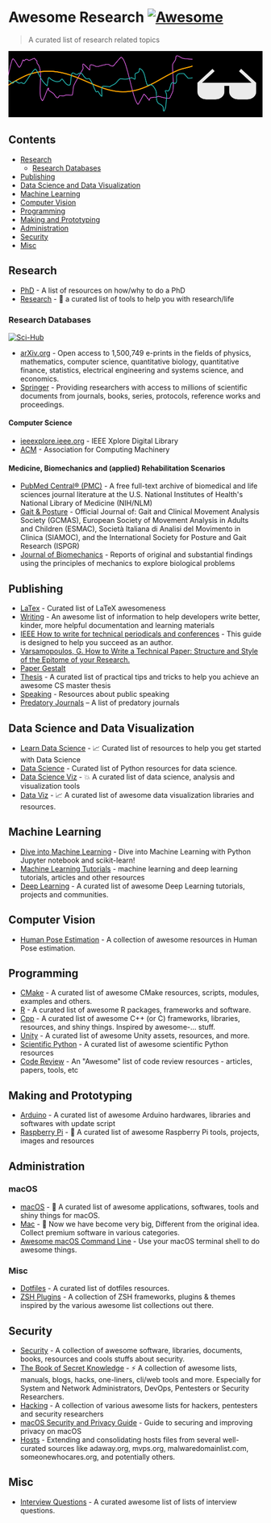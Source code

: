 # Awesome Research [![Awesome](https://awesome.re/badge.svg)](https://awesome.re)

> A curated list of research related topics

![awesome research header](https://github.com/derikon/awesome-research/blob/master/assets/header.png)


## Contents

+ [Research](#research)
  + [Research Databases](#research-databases)
+ [Publishing](#publishing)
+ [Data Science and Data Visualization](#data-science-and-data-visualization)
+ [Machine Learning](#machine-learning)
+ [Computer Vision](#computer-vision)
+ [Programming](#programming)
+ [Making and Prototyping](#making-and-prototyping)
+ [Administration](#administration)
+ [Security](#security)
+ [Misc](#misc)


## Research

+ [PhD](https://github.com/macoj/phd) - A list of resources on how/why to do a PhD
+ [Research](https://github.com/emptymalei/awesome-research) - 🌱 a curated list of tools to help you with research/life


### Research Databases

[![Sci-Hub](https://upload.wikimedia.org/wikipedia/en/f/f7/Scihub_raven.png)](https://whereisscihub.now.sh/)

+ [arXiv.org](https://arxiv.org/) - Open access to 1,500,749 e-prints in the fields of physics, mathematics, computer science, quantitative biology, quantitative finance, statistics, electrical engineering and systems science, and economics.
+ [Springer](https://link.springer.com/) - Providing researchers with access to millions of scientific documents from journals, books, series, protocols, reference works and proceedings.

#### Computer Science

+ [ieeexplore.ieee.org](https://ieeexplore.ieee.org/Xplore/home.jsp) - IEEE Xplore Digital Library
+ [ACM](https://dl.acm.org/) - Association for Computing Machinery


#### Medicine, Biomechanics and (applied) Rehabilitation Scenarios

+ [PubMed Central® (PMC)](https://www.ncbi.nlm.nih.gov/pmc/) - A free full-text archive of biomedical and life sciences journal literature at the U.S. National Institutes of Health's National Library of Medicine (NIH/NLM)
+ [Gait & Posture](https://www.journals.elsevier.com/gait-and-posture) - Official Journal of: Gait and Clinical Movement Analysis Society (GCMAS), European Society of Movement Analysis in Adults and Children (ESMAC), Società Italiana di Analisi del Movimento in Clinica (SIAMOC), and the International Society for Posture and Gait Research (ISPGR)
+ [Journal of Biomechanics](https://www.journals.elsevier.com/journal-of-biomechanics) - Reports of original and substantial findings using the principles of mechanics to explore biological problems


## Publishing

+ [LaTex](https://github.com/egeerardyn/awesome-LaTeX) - Curated list of LaTeX awesomeness
+ [Writing](https://github.com/jenniferlynparsons/awesome-writing) - An awesome list of information to help developers write better, kinder, more helpful documentation and learning materials
+ [IEEE How to write for technical periodicals and conferences](http://ieeeauthorcenter.ieee.org/wp-content/uploads/How-to-Write-for-Technical-Periodicals-and-Conferences-1.pdf) - This guide is designed to help you succeed as an author.
+ [Varsamopoulos, G. How to Write a Technical Paper: Structure and Style of the Epitome of your Research.](https://pdfs.semanticscholar.org/441f/ac7c2020e1c8f0d32adffca697bbb8a198a1.pdf)
+ [Paper Gestalt](https://vision.cornell.edu/se3/wp-content/uploads/2014/09/gestalt.pdf)
+ [Thesis](https://github.com/ocean1/awesome-thesis) - A curated list of practical tips and tricks to help you achieve an awesome CS master thesis
+ [Speaking](https://github.com/matteofigus/awesome-speaking) - Resources about public speaking
+ [Predatory Journals](https://predatoryjournals.com/) – A list of predatory journals


## Data Science and Data Visualization

+ [Learn Data Science](https://github.com/siboehm/awesome-learn-datascience) - 📈 Curated list of resources to help you get started with Data Science
+ [Data Science](https://github.com/r0f1/datascience) - Curated list of Python resources for data science.
+ [Data Science Viz](https://github.com/quantmind/awesome-data-science-viz) - 💥 A curated list of data science, analysis and visualization tools 
+ [Data Viz](https://github.com/fasouto/awesome-dataviz) - 📈 A curated list of awesome data visualization libraries and resources. 


## Machine Learning

+ [Dive into Machine Learning](https://github.com/hangtwenty/dive-into-machine-learning) - Dive into Machine Learning with Python Jupyter notebook and scikit-learn!
+ [Machine Learning Tutorials](https://github.com/ujjwalkarn/Machine-Learning-Tutorials) - machine learning and deep learning tutorials, articles and other resources
+ [Deep Learning](https://github.com/ChristosChristofidis/awesome-deep-learning) - A curated list of awesome Deep Learning tutorials, projects and communities.


## Computer Vision

+ [Human Pose Estimation](https://github.com/cbsudux/awesome-human-pose-estimation) - A collection of awesome resources in Human Pose estimation.


## Programming

+ [CMake](https://github.com/onqtam/awesome-cmake) - A curated list of awesome CMake resources, scripts, modules, examples and others.
+ [R](https://github.com/qinwf/awesome-R) - A curated list of awesome R packages, frameworks and software.
+ [Cpp](https://github.com/fffaraz/awesome-cpp) - A curated list of awesome C++ (or C) frameworks, libraries, resources, and shiny things. Inspired by awesome-... stuff.
+ [Unity](https://github.com/RyanNielson/awesome-unity) - A curated list of awesome Unity assets, resources, and more.
+ [Scientific Python](https://github.com/rossant/awesome-scientific-python) - A curated list of awesome scientific Python resources
+ [Code Review](https://github.com/joho/awesome-code-review) - An "Awesome" list of code review resources - articles, papers, tools, etc


## Making and Prototyping

+ [Arduino](https://github.com/Lembed/Awesome-arduino) - A curated list of awesome Arduino hardwares, libraries and softwares with update script
+ [Raspberry Pi](https://github.com/thibmaek/awesome-raspberry-pi) - 📝 A curated list of awesome Raspberry Pi tools, projects, images and resources


## Administration

### macOS
+ [macOS](https://github.com/iCHAIT/awesome-macOS) -  A curated list of awesome applications, softwares, tools and shiny things for macOS.
+ [Mac](https://github.com/jaywcjlove/awesome-mac) -  Now we have become very big, Different from the original idea. Collect premium software in various categories. 
+ [Awesome macOS Command Line](https://github.com/herrbischoff/awesome-macos-command-line) - Use your macOS terminal shell to do awesome things.

### Misc
+ [Dotfiles](https://github.com/webpro/awesome-dotfiles) - A curated list of dotfiles resources.
+ [ZSH Plugins](https://github.com/unixorn/awesome-zsh-plugins) - A collection of ZSH frameworks, plugins & themes inspired by the various awesome list collections out there.


## Security

+ [Security](https://github.com/sbilly/awesome-security) - A collection of awesome software, libraries, documents, books, resources and cools stuffs about security.
+ [The Book of Secret Knowledge](https://github.com/trimstray/the-book-of-secret-knowledge) - ⚡️ A collection of awesome lists, manuals, blogs, hacks, one-liners, cli/web tools and more. Especially for System and Network Administrators, DevOps, Pentesters or Security Researchers.
+ [Hacking](https://github.com/Hack-with-Github/Awesome-Hacking) - A collection of various awesome lists for hackers, pentesters and security researchers
+ [macOS Security and Privacy Guide](https://github.com/drduh/macOS-Security-and-Privacy-Guide) - Guide to securing and improving privacy on macOS
+ [Hosts](https://github.com/StevenBlack/hosts) - Extending and consolidating hosts files from several well-curated sources like adaway.org, mvps.org, malwaredomainlist.com, someonewhocares.org, and potentially others.


## Misc

+ [Interview Questions](https://github.com/MaximAbramchuck/awesome-interview-questions) - A curated awesome list of lists of interview questions.
